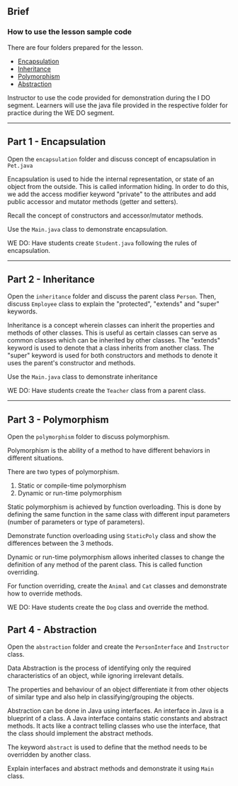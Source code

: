 ## Brief

### How to use the lesson sample code

There are four folders prepared for the lesson.

- [Encapsulation](./lesson_sample_code/encapsulation)
- [Inheritance](./lesson_sample_code/inheritance)
- [Polymorphism](./lesson_sample_code/polymorphism)
- [Abstraction](./lesson_sample_code/abstraction)

Instructor to use the code provided for demonstration during the I DO segment. Learners will use the java file provided in the respective folder for practice during the WE DO segment.

---

## Part 1 - Encapsulation

Open the `encapsulation` folder and discuss concept of encapsulation in `Pet.java`

Encapsulation is used to hide the internal representation, or state of an object from the outside. This is called information hiding.
In order to do this, we add the access modifier keyword "private" to the attributes and add public accessor and mutator methods (getter and setters).

Recall the concept of constructors and accessor/mutator methods.

Use the `Main.java` class to demonstrate encapsulation.

WE DO: Have students create `Student.java` following the rules of encapsulation.

---

## Part 2 - Inheritance

Open the `inheritance` folder and discuss the parent class `Person`. Then, discuss `Employee` class to explain the "protected", "extends" and "super" keywords.

Inheritance is a concept wherein classes can inherit the properties and methods of other classes.
This is useful as certain classes can serve as common classes which can be inherited by other classes.
The "extends" keyword is used to denote that a class inherits from another class.
The "super" keyword is used for both constructors and methods to denote it uses the parent's constructor and methods.

Use the `Main.java` class to demonstrate inheritance

WE DO: Have students create the `Teacher` class from a parent class.

---

## Part 3 - Polymorphism

Open the `polymorphism` folder to discuss polymorphism.

Polymorphism is the ability of a method to have different behaviors in different situations.

There are two types of polymorphism.

1. Static or compile-time polymorphism
2. Dynamic or run-time polymorphism

Static polymorphism is achieved by function overloading.
This is done by defining the same function in the same class with different input parameters (number of parameters or type of parameters).

Demonstrate function overloading using `StaticPoly` class and show the differences between the 3 methods.

Dynamic or run-time polymorphism allows inherited classes to change the definition of any method of the parent class. This is called function overriding.

For function overriding, create the `Animal` and `Cat` classes and demonstrate how to override methods.

WE DO: Have students create the `Dog` class and override the method.

## Part 4 - Abstraction

Open the `abstraction` folder and create the `PersonInterface` and `Instructor` class.

Data Abstraction is the process of identifying only the required characteristics of an object, while ignoring irrelevant details.

The properties and behaviour of an object differentiate it from other objects of similar type and also help in classifying/grouping the objects.

Abstraction can be done in Java using interfaces. An interface in Java is a blueprint of a class. 
A Java interface contains static constants and abstract methods. It acts like a contract telling 
classes who use the interface, that the class should implement the abstract methods.

The keyword `abstract` is used to define that the method needs to be overridden by another class.

Explain interfaces and abstract methods and demonstrate it using `Main` class.
